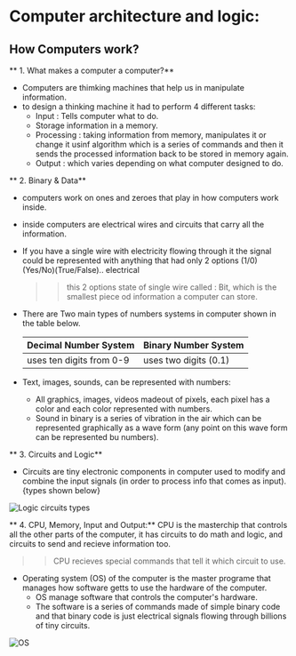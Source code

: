 # Computer architecture and logic: 
## How Computers work? 

** 1. What makes a computer a computer?** 
- Computers are thimking machines that help us in manipulate information. 
- to design a thinking machine it had to perform 4 different tasks:
   - Input : Tells computer what to do.
   - Storage information in a memory.
   - Processing : taking information from memory, manipulates it or change it usinf algorithm which is a series of commands and then it sends the processed information back to be stored in memory again.
   - Output : which varies depending on what computer designed to do.


 ** 2. Binary & Data**
  - computers work on ones and zeroes that play in how computers work inside. 
  - inside computers are electrical wires and circuits that carry all the information.
  - If you have a single wire with electricity flowing through it the signal could be represented with anything that had only 2 options (1/0)(Yes/No)(True/False).. electrical

     >> this 2 options state of single wire called : Bit, which is the smallest piece od information a computer can store.


 - There are Two main types of numbers systems in computer shown in the table below. 

    | Decimal Number System | Binary Number System |
    |-----------------------|----------------------|
    | uses ten digits from 0-9 | uses two digits (0.1) | 

  - Text, images, sounds, can be represented with numbers: 
    - All graphics, images, videos madeout of pixels, each pixel has a color and each color represented with numbers.
    - Sound in binary is a series of vibration in the air which can be represented graphically as a wave form (any point on this wave  form can be represented bu numbers).

    
** 3. Circuits and Logic**

 - Circuits are tiny electronic components in computer used to modify and combine the input signals (in order to process info that comes as input). {types shown below}



 ![Logic circuits types](https://www.circuitbasics.com/wp-content/uploads/2020/05/image-88.png)
  
 
 ** 4. CPU, Memory, Input and Output:** 
    CPU is the masterchip that controls all the other parts of the computer, it has circuits to do math and logic, and circuits to send and recieve information too. 

>> CPU recieves special commands that tell it which circuit to use.

 - Operating system (OS) of the computer is the master programe that manages how software getts to use the hardware of the computer. 
    - OS manage software that controls the computer's hardware.
    - The software is a series of commands made of simple binary code and that binary code is just electrical signals flowing through billions of tiny circuits.
     
  
  
  
![OS](https://i.ytimg.com/vi/VjPgYcQqqN0/maxresdefault.jpg)

